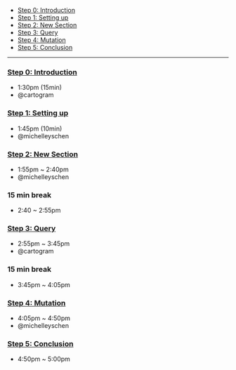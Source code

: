 - [Step 0: Introduction](./Step%200:%20Introduction.md)
- [Step 1: Setting up](./Step%201:%20Setting%20up.md)
- [Step 2: New Section](./Step%202:%20New%20Section.md)
- [Step 3: Query](./Step%203:%20Query.md)
- [Step 4: Mutation](./Step%204:%20Mutation.md)
- [Step 5: Conclusion](./Step%205:%20Conclusion.md)

---------

### [Step 0: Introduction](./Step%200:%20Introduction.md)
- 1:30pm (15min)
- @cartogram

### [Step 1: Setting up](./Step%201:%20Setting%20up.md)
- 1:45pm (10min)
- @michelleyschen


### [Step 2: New Section](./Step%202:%20New%20Section.md)
- 1:55pm ~ 2:40pm
-  @michelleyschen

### 15 min break
- 2:40 ~ 2:55pm

### [Step 3: Query](./Step%203:%20Query.md)
- 2:55pm ~ 3:45pm
- @cartogram

### 15 min break
- 3:45pm ~ 4:05pm

### [Step 4: Mutation](./Step%204:%20Mutation.md)
- 4:05pm ~ 4:50pm
- @michelleyschen
  
### [Step 5: Conclusion](./Step%205:%20Conclusion.md)
- 4:50pm ~ 5:00pm
